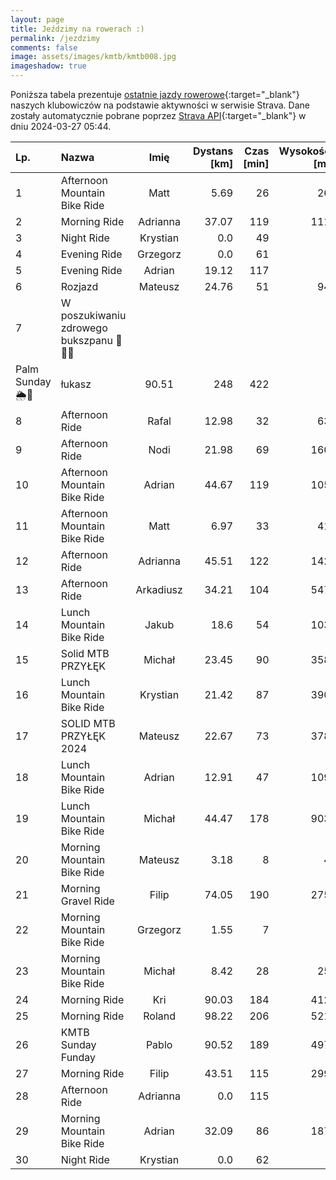 ```yaml
---
layout: page
title: Jeździmy na rowerach :)
permalink: /jezdzimy
comments: false
image: assets/images/kmtb/kmtb008.jpg
imageshadow: true
---
```


Poniższa tabela prezentuje [ostatnie jazdy rowerowe](https://www.strava.com/clubs/336381){:target="_blank"} naszych klubowiczów na podstawie aktywności w serwisie Strava. Dane zostały automatycznie pobrane poprzez [Strava API](https://developers.strava.com/docs/reference/#api-Clubs-getClubActivitiesById){:target="_blank"} w dniu 2024-03-27 05:44.

Lp. | Nazwa | Imię | Dystans [km] | Czas [min] | Wysokość [m]
:--- | :--- | :---: | ---: | ---: | ---:
1|Afternoon Mountain Bike Ride|Matt|5.69|26|26
2|Morning Ride|Adrianna|37.07|119|111
3|Night Ride|Krystian|0.0|49|
4|Evening Ride|Grzegorz|0.0|61|
5|Evening Ride|Adrian|19.12|117|
6|Rozjazd|Mateusz|24.76|51|94
7|W poszukiwaniu zdrowego bukszpanu  🌱🍡🍃
Palm Sunday🌦️🥳|łukasz|90.51|248|422
8|Afternoon Ride|Rafal|12.98|32|63
9|Afternoon Ride|Nodi|21.98|69|160
10|Afternoon Mountain Bike Ride|Adrian|44.67|119|105
11|Afternoon Mountain Bike Ride|Matt|6.97|33|41
12|Afternoon Ride|Adrianna|45.51|122|142
13|Afternoon Ride|Arkadiusz|34.21|104|547
14|Lunch Mountain Bike Ride|Jakub|18.6|54|103
15|Solid MTB PRZYŁĘK|Michał|23.45|90|358
16|Lunch Mountain Bike Ride|Krystian|21.42|87|390
17|SOLID MTB PRZYŁĘK 2024|Mateusz|22.67|73|378
18|Lunch Mountain Bike Ride|Adrian|12.91|47|109
19|Lunch Mountain Bike Ride|Michał|44.47|178|903
20|Morning Mountain Bike Ride|Mateusz|3.18|8|4
21|Morning Gravel Ride|Filip|74.05|190|275
22|Morning Mountain Bike Ride|Grzegorz|1.55|7|
23|Morning Mountain Bike Ride|Michał|8.42|28|25
24|Morning Ride|Kri|90.03|184|412
25|Morning Ride|Roland|98.22|206|521
26|KMTB Sunday Funday|Pablo|90.52|189|497
27|Morning Ride|Filip|43.51|115|299
28|Afternoon Ride|Adrianna|0.0|115|
29|Morning Mountain Bike Ride|Adrian|32.09|86|187
30|Night Ride|Krystian|0.0|62|

